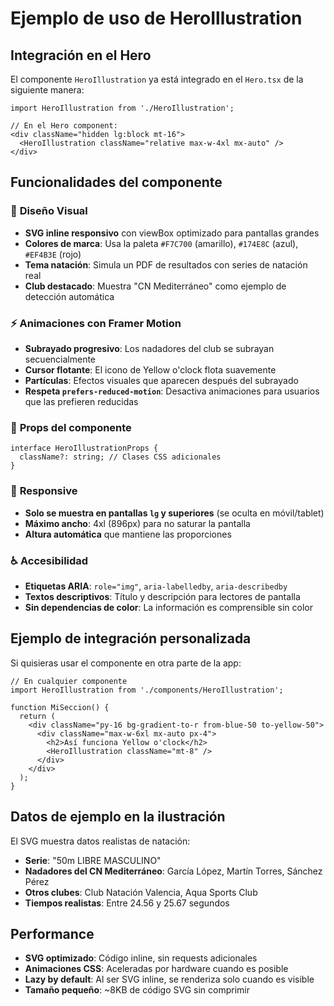 # Ejemplo de uso de HeroIllustration

## Integración en el Hero

El componente `HeroIllustration` ya está integrado en el `Hero.tsx` de la siguiente manera:

```tsx
import HeroIllustration from './HeroIllustration';

// En el Hero component:
<div className="hidden lg:block mt-16">
  <HeroIllustration className="relative max-w-4xl mx-auto" />
</div>
```

## Funcionalidades del componente

### 🎨 **Diseño Visual**
- **SVG inline responsivo** con viewBox optimizado para pantallas grandes
- **Colores de marca**: Usa la paleta `#F7C700` (amarillo), `#174E8C` (azul), `#EF4B3E` (rojo)
- **Tema natación**: Simula un PDF de resultados con series de natación real
- **Club destacado**: Muestra "CN Mediterráneo" como ejemplo de detección automática

### ⚡ **Animaciones con Framer Motion**
- **Subrayado progresivo**: Los nadadores del club se subrayan secuencialmente
- **Cursor flotante**: El icono de Yellow o'clock flota suavemente 
- **Partículas**: Efectos visuales que aparecen después del subrayado
- **Respeta `prefers-reduced-motion`**: Desactiva animaciones para usuarios que las prefieren reducidas

### 🔧 **Props del componente**
```tsx
interface HeroIllustrationProps {
  className?: string; // Clases CSS adicionales
}
```

### 📱 **Responsive**
- **Solo se muestra en pantallas `lg` y superiores** (se oculta en móvil/tablet)
- **Máximo ancho**: 4xl (896px) para no saturar la pantalla
- **Altura automática** que mantiene las proporciones

### ♿ **Accesibilidad**
- **Etiquetas ARIA**: `role="img"`, `aria-labelledby`, `aria-describedby`
- **Textos descriptivos**: Título y descripción para lectores de pantalla
- **Sin dependencias de color**: La información es comprensible sin color

## Ejemplo de integración personalizada

Si quisieras usar el componente en otra parte de la app:

```tsx
// En cualquier componente
import HeroIllustration from './components/HeroIllustration';

function MiSeccion() {
  return (
    <div className="py-16 bg-gradient-to-r from-blue-50 to-yellow-50">
      <div className="max-w-6xl mx-auto px-4">
        <h2>Así funciona Yellow o'clock</h2>
        <HeroIllustration className="mt-8" />
      </div>
    </div>
  );
}
```

## Datos de ejemplo en la ilustración

El SVG muestra datos realistas de natación:
- **Serie**: "50m LIBRE MASCULINO" 
- **Nadadores del CN Mediterráneo**: García López, Martín Torres, Sánchez Pérez
- **Otros clubes**: Club Natación Valencia, Aqua Sports Club
- **Tiempos realistas**: Entre 24.56 y 25.67 segundos

## Performance

- **SVG optimizado**: Código inline, sin requests adicionales
- **Animaciones CSS**: Aceleradas por hardware cuando es posible
- **Lazy by default**: Al ser SVG inline, se renderiza solo cuando es visible
- **Tamaño pequeño**: ~8KB de código SVG sin comprimir
